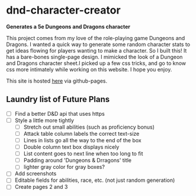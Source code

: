 # dnd-character-creator
**Generates a 5e Dungeons and Dragons character**

This project comes from my love of the role-playing game Dungeons and Dragons. I wanted a quick way to generate some random character stats to get ideas flowing for players wanting to make a character. So I built this!
It has a bare-bones single-page design. I mimicked the look of a Dungeon and Dragons character sheet.I  picked up a few css tricks, and go to know css more intimately while working on this website. I hope you enjoy.

This site is hosted [here](https://deraj21.github.io/dnd-character-creator) via github-pages.

## Laundry list of Future Plans
- [ ] Find a better D&D api that uses https
- [ ] Style a little more tightly
  - [ ] Stretch out small abilities (such as proficiency bonus)
  - [ ] Attack table column labels the correct text-size
  - [ ] Lines in lists go all the way to the end of the box
  - [ ] Double column text box displays nicely
  - [ ] List content goes to next line when too long to fit
  - [ ] Padding around 'Dungeons & Drragons' title
  - [ ] lighter gray color for gray boxes?
- [ ] Add screenshots
- [ ] Editable fields for abilities, race, etc. (not just random generation)
- [ ] Create pages 2 and 3
